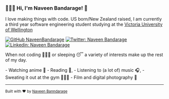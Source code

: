 ### 👨🏾‍💻 Hi, I'm Naveen Bandarage! 👋

<!--
**NaveenBandarage/naveenbandarage** is a ✨ _special_ ✨ repository because its `README.md` (this file) appears on your GitHub profile.

Here are some ideas to get you started:

- 🔭 I’m currently working on ...
- 🌱 I’m currently learning ...
- 👯 I’m looking to collaborate on ...
- 🤔 I’m looking for help with ...
- 💬 Ask me about ...
- 📫 How to reach me: ...
- 😄 Pronouns: ...
- ⚡ Fun fact: ...
-->
<p>I love making things with code. US born/New Zealand raised, I am currently a third year software engineering student studying at the <a href="https://www.wgtn.ac.nz/">Victoria University of Wellington</a></p>

[![GitHub NaveenBandarage](https://img.shields.io/github/followers/NaveenBandarage?label=follow&style=social)](https://github.com/NaveenBandarage)
[![Twitter: Naveen Bandarage](https://img.shields.io/twitter/follow/NaveenBandarage?style=social)](https://twitter.com/naveenbandarage)
[![Linkedin: Naveen Bandarage](https://img.shields.io/badge/-NaveenBandarage-blue?style=flat-square&logo=Linkedin&logoColor=white&link=https://www.linkedin.com/in/NaveenBandarage/)](https://www.linkedin.com/in/NaveenBandarage/)

<p>When not coding 👨🏾‍💻 or sleeping 😴 a variety of interests make up the rest of my day.</p>
- Watching anime 🍜
- Reading 📖,
- Listening to (a lot of) music 🎧,
- Sweating it out at the gym 🏋🏾‍♀️ 
- Film and digital photography 📸

---
<div align="centre">
<sub>Built with ❤︎ by
  <a href="https://github.com/NaveenBandarage">Naveen Banndarage</a>
	</sub>
 </div>
